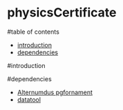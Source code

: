 
# physicsCertificate

#table of contents
- [introduction](#introduction)
- [dependencies](#dependencies)

#introduction

#dependencies
- [Alternumdus pgfornament](http://altermundus.com/pages/tkz/ornament/index.html)
- [datatool](https://www.ctan.org/pkg/datatool)




